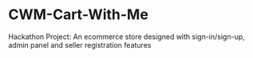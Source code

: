 # CWM-Cart-With-Me
Hackathon Project: An ecommerce store designed with sign-in/sign-up, admin panel and seller registration features
